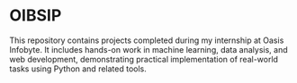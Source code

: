 # OIBSIP
This repository contains projects completed during my internship at Oasis Infobyte. It includes hands-on work in machine learning, data analysis, and web development, demonstrating practical implementation of real-world tasks using Python and related tools.
